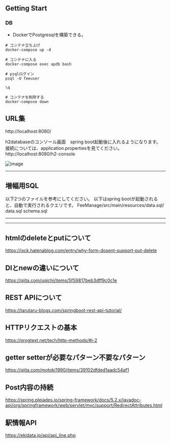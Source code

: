 ## Getting Start

### DB
- DockerでPostgresqlを構築できる。

```docker
# コンテナ立ち上げ
docker-compose up -d

# コンテナに入る
docker-compose exec apdb bash

# psqlログイン
psql -U feeuser

\q

# コンテナを削除する
docker-compose down

```

## URL集


http://localhost:8080/

h2databaseのコンソール画面　spring boot起動後に入れるようになります。
接続については、application.propertiesを見てください。
http://localhost:8080/h2-console

![image](https://github.com/snrnapa/FeeManage/assets/60351331/724e251b-7498-4962-a173-651d05cf227f)


***

## 増幅用SQL
以下2つのファイルを参考にしてください。
以下はspring bootが起動されると、自動で実行されるクエリです。
FeeManage/src/main/resources/data.sql/
data.sql
schema.sql

***
***

## htmlのdeleteとputについて
https://jxck.hatenablog.com/entry/why-form-dosent-support-put-delete

## DIとnewの違いについて
https://qiita.com/uqichi/items/5f59817beb3dff9c0c1e

## REST APIについて
https://tarutaru-blogs.com/springboot-rest-api-tutorial/

## HTTPリクエストの基本
https://progtext.net/tech/http-methods/#i-2

## getter setterが必要なパターン不要なパターン
https://qiita.com/motoki1990/items/39102dfded1aadc54af1


## Post内容の持続
https://spring.pleiades.io/spring-framework/docs/5.2.x/javadoc-api/org/springframework/web/servlet/mvc/support/RedirectAttributes.html

## 駅情報API

https://ekidata.jp/api/api_line.php



